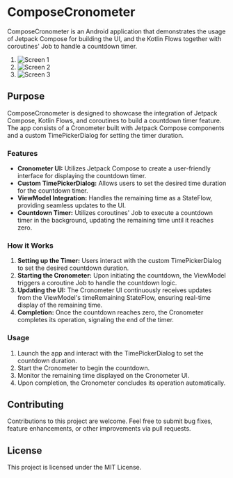 # ComposeCronometer

ComposeCronometer is an Android application that demonstrates the usage of Jetpack Compose for building the UI, and the Kotlin Flows together with coroutines' Job to handle a countdown timer.

1. ![Screen 1](/screen1.png)
2. ![Screen 2](/screen2.png)
3. ![Screen 3](/screen3.png)

## Purpose

ComposeCronometer is designed to showcase the integration of Jetpack Compose, Kotlin Flows, and coroutines to build a countdown timer feature. The app consists of a Cronometer built with Jetpack Compose components and a custom TimePickerDialog for setting the timer duration.

### Features

- **Cronometer UI:** Utilizes Jetpack Compose to create a user-friendly interface for displaying the countdown timer.
- **Custom TimePickerDialog:** Allows users to set the desired time duration for the countdown timer.
- **ViewModel Integration:** Handles the remaining time as a StateFlow, providing seamless updates to the UI.
- **Countdown Timer:** Utilizes coroutines' Job to execute a countdown timer in the background, updating the remaining time until it reaches zero.

### How it Works

1. **Setting up the Timer:** Users interact with the custom TimePickerDialog to set the desired countdown duration.
2. **Starting the Cronometer:** Upon initiating the countdown, the ViewModel triggers a coroutine Job to handle the countdown logic.
3. **Updating the UI:** The Cronometer UI continuously receives updates from the ViewModel's timeRemaining StateFlow, ensuring real-time display of the remaining time.
4. **Completion:** Once the countdown reaches zero, the Cronometer completes its operation, signaling the end of the timer.

### Usage

1. Launch the app and interact with the TimePickerDialog to set the countdown duration.
2. Start the Cronometer to begin the countdown.
3. Monitor the remaining time displayed on the Cronometer UI.
4. Upon completion, the Cronometer concludes its operation automatically.

## Contributing

Contributions to this project are welcome. Feel free to submit bug fixes, feature enhancements, or other improvements via pull requests.

## License

This project is licensed under the MIT License.
